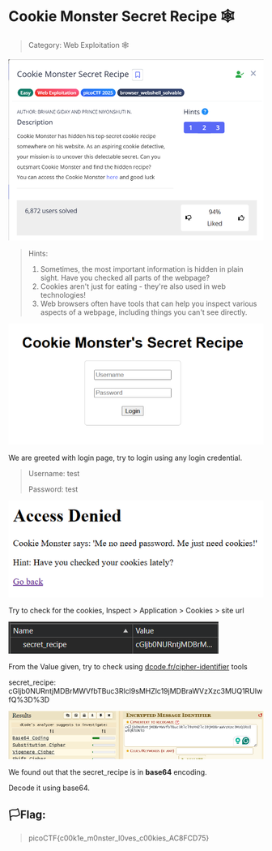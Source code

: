 # Cookie Monster Secret Recipe 🕸️

> Category: Web Exploitation 🕸️

![img](chall.png)

>Hints:
>1. Sometimes, the most important information is hidden in plain sight. Have you checked all parts of the webpage?
>2. Cookies aren't just for eating - they're also used in web technologies!
>3. Web browsers often have tools that can help you inspect various aspects of a webpage, including things you can't see directly.

![img](site.png)

We are greeted with login page, try to login using any login credential.

>Username: test
>
>Password: test

![img](result.png)

Try to check for the cookies, Inspect > Application > Cookies > site url

![img](cookies.png)

From the Value given, try to check using [dcode.fr/cipher-identifier](https://www.dcode.fr/cipher-identifier) tools

secret_recipe: cGljb0NURntjMDBrMWVfbTBuc3Rlcl9sMHZlc19jMDBraWVzXzc3MUQ1RUIwfQ%3D%3D

![img](base64.png)

We found out that the secret_recipe is in **base64** encoding.

Decode it using base64.

## 🏳️Flag:
>picoCTF{c00k1e_m0nster_l0ves_c00kies_AC8FCD75}